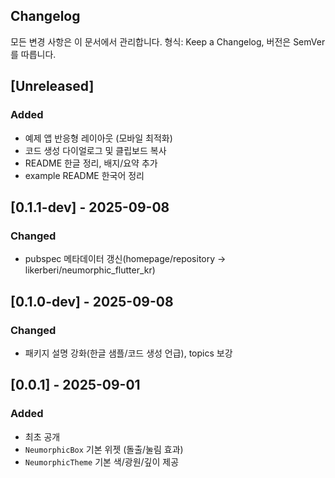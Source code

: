 ## Changelog

모든 변경 사항은 이 문서에서 관리합니다. 형식: Keep a Changelog, 버전은 SemVer를 따릅니다.

## [Unreleased]
### Added
- 예제 앱 반응형 레이아웃 (모바일 최적화)
- 코드 생성 다이얼로그 및 클립보드 복사
- README 한글 정리, 배지/요약 추가
- example README 한국어 정리

## [0.1.1-dev] - 2025-09-08
### Changed
- pubspec 메타데이터 갱신(homepage/repository → likerberi/neumorphic_flutter_kr)

## [0.1.0-dev] - 2025-09-08
### Changed
- 패키지 설명 강화(한글 샘플/코드 생성 언급), topics 보강

## [0.0.1] - 2025-09-01
### Added
- 최초 공개
- `NeumorphicBox` 기본 위젯 (돌출/눌림 효과)
- `NeumorphicTheme` 기본 색/광원/깊이 제공
